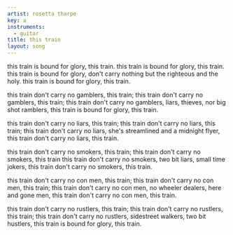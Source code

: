 ```yaml
---
artist: rosetta tharpe
key: a
instruments:
  - guitar
title: this train
layout: song
---
```

this train is bound for glory, this train.
this train is bound for glory, this train.
this train is bound for glory,
don't carry nothing but the righteous and the holy.
this train is bound for glory, this train.

this train don't carry no gamblers, this train;
this train don't carry no gamblers, this train;
this train don't carry no gamblers,
liars, thieves, nor big shot ramblers,
this train is bound for glory, this train.

this train don't carry no liars, this train;
this train don't carry no liars, this train;
this train don't carry no liars,
she's streamlined and a midnight flyer,
this train don't carry no liars, this train.

this train don't carry no smokers, this train;
this train don't carry no smokers, this train
this train don't carry no smokers,
two bit liars, small time jokers,
this train don't carry no smokers, this train.

this train don't carry no con men, this train;
this train don't carry no con men, this train;
this train don't carry no con men,
no wheeler dealers, here and gone men,
this train don't carry no con men, this train.

this train don't carry no rustlers, this train;
this train don't carry no rustlers, this train;
this train don't carry no rustlers,
sidestreet walkers, two bit hustlers,
this train is bound for glory, this train.
